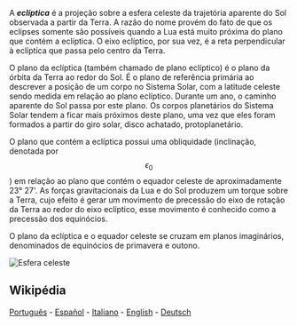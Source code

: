 A ***eclíptica*** é a projeção sobre a esfera celeste da trajetória aparente do Sol observada a partir da Terra. A razão do nome provém do fato de que os eclipses somente são possíveis quando a Lua está muito próxima do plano que contém a eclíptica. O eixo eclíptico, por sua vez, é a reta perpendicular à eclíptica que passa pelo centro da Terra.

O plano da eclíptica (também chamado de plano eclíptico) é o plano da órbita da Terra ao redor do Sol. É o plano de referência primária ao descrever a posição de um corpo no Sistema Solar, com a latitude celeste sendo medida em relação ao plano eclíptico. Durante um ano, o caminho aparente do Sol passa por este plano. Os corpos planetários do Sistema Solar tendem a ficar mais próximos deste plano, uma vez que eles foram formados a partir do giro solar, disco achatado, protoplanetário.

O plano que contém a eclíptica possui uma obliquidade (inclinação, denotada por $$\epsilon _0$$) em relação ao plano que contém o equador celeste de aproximadamente 23° 27'. As forças gravitacionais da Lua e do Sol produzem um torque sobre a Terra, cujo efeito é gerar um movimento de precessão do eixo de rotação da Terra ao redor do eixo eclíptico, esse movimento é conhecido como a precessão dos equinócios.

O plano da eclíptica e o equador celeste se cruzam em planos imaginários, denominados de equinócios de primavera e outono.

![Esfera celeste](https://upload.wikimedia.org/wikipedia/commons/5/58/Ast_esfera.png)

## Wikipédia

[Português](https://pt.wikipedia.org/wiki/Ecl%C3%ADptica) - [Español](https://es.wikipedia.org/wiki/Ecl%C3%ADptica) - [Italiano](https://it.wikipedia.org/wiki/Eclittica) - [English](https://en.wikipedia.org/wiki/Ecliptic) - [Deutsch](https://de.wikipedia.org/wiki/Ekliptik)
